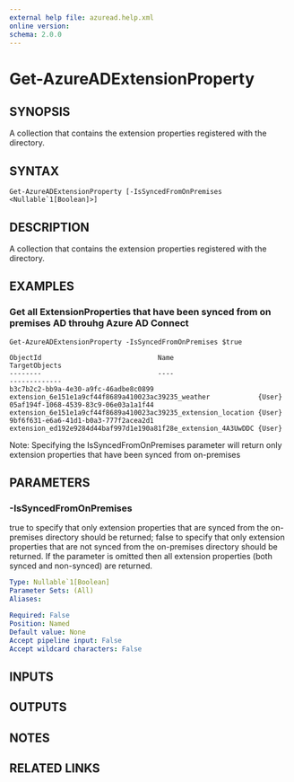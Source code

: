 ```yaml
---
external help file: azuread.help.xml
online version: 
schema: 2.0.0
---
```


# Get-AzureADExtensionProperty

## SYNOPSIS
A collection that contains the extension properties registered with the directory.

## SYNTAX

```
Get-AzureADExtensionProperty [-IsSyncedFromOnPremises <Nullable`1[Boolean]>]
```

## DESCRIPTION
A collection that contains the extension properties registered with the directory.

## EXAMPLES

### Get all ExtensionProperties that have been synced from on premises AD throuhg Azure AD Connect
```
Get-AzureADExtensionProperty -IsSyncedFromOnPremises $true

ObjectId                             Name                                                          TargetObjects
--------                             ----                                                          -------------
b3c7b2c2-bb9a-4e30-a9fc-46adbe8c0899 extension_6e151e1a9cf44f8689a410023ac39235_weather            {User}
05af194f-1068-4539-83c9-06e03a1a1f44 extension_6e151e1a9cf44f8689a410023ac39235_extension_location {User}
9bf6f631-e6a6-41d1-b0a3-777f2acea2d1 extension_ed192e9284d44baf997d1e190a81f28e_extension_4A3UwDDC {User}
```

Note: Specifying the IsSyncedFromOnPremises parameter will return only extension properties that have been synced from on-premises

## PARAMETERS

### -IsSyncedFromOnPremises
true to specify that only extension properties that are synced from the on-premises directory should be returned; false to specify that only extension properties that are not synced from the on-premises directory should be returned.
If the parameter is omitted then all extension properties (both synced and non-synced) are returned.

```yaml
Type: Nullable`1[Boolean]
Parameter Sets: (All)
Aliases: 

Required: False
Position: Named
Default value: None
Accept pipeline input: False
Accept wildcard characters: False
```

## INPUTS

## OUTPUTS

## NOTES

## RELATED LINKS

